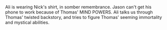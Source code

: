 Ali is wearing Nick's shirt, in somber remembrance. Jason can't get his phone to work because of Thomas' MIND POWERS. Ali talks us through Thomas' twisted backstory, and tries to figure Thomas' seeming immortality and mystical abilities.

